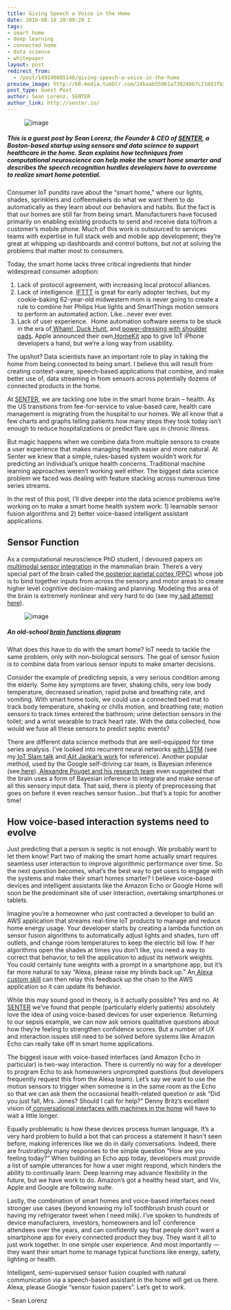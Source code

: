```yaml
---
title: Giving Speech a Voice in the Home
date: 2016-08-18 20:09:29 Z
tags:
- smart home
- deep learning
- connected home
- data science
- whitepaper
layout: post
redirect_from:
  - /post/149140805148/giving-speech-a-voice-in-the-home
preview_image: http://68.media.tumblr.com/24baab55961a73824bb7c218d3fb3d52/tumblr_inline_oc4fofyCUx1ta78fg_540.png
post_type: Guest Post
author: Sean Lorenz, SENTER
author_link: http://senter.io/
---
```


<figure data-orig-width="701" data-orig-height="483" class="tmblr-full"><img src="http://68.media.tumblr.com/24baab55961a73824bb7c218d3fb3d52/tumblr_inline_oc4fofyCUx1ta78fg_540.png" alt="image" data-orig-width="701" data-orig-height="483"/></figure>

##### This is a guest post by Sean Lorenz, the Founder &amp; CEO of <a href="http://senter.io/">SENTER</a>, a Boston-based startup using sensors and data science to support healthcare in the home. Sean explains how techniques from computational neuroscience can help make the smart home smarter and describes the speech recognition hurdles developers have to overcome to realize smart home potential.

<p>Consumer IoT pundits rave about the “smart home,” where our lights, shades, sprinklers and coffeemakers do what we want them to do automatically as they learn about our behaviors and habits. But the fact is that our homes are still far from being smart. Manufacturers have focused primarily on enabling existing products to send and receive data to/from a customer’s mobile phone. Much of this work is outsourced to services teams with expertise in full stack web and mobile app development; they’re great at whipping up dashboards and control buttons, but not at solving the problems that matter most to consumers.</p><p>Today, the smart home lacks three critical ingredients that hinder widespread consumer adoption: </p>

1. Lack of protocol agreement, with increasing local protocol alliances.
2. Lack of intelligence. <a href="https://ifttt.com/">IFTTT</a> is great for early adopter techies, but my cookie-baking 62-year-old midwestern mom is never going to create a rule to combine her Philips Hue lights and SmartThings motion sensors to perform an automated action. Like&hellip;never ever ever.
3. Lack of user experience.  Home automation software seems to be stuck in the era of<a href="https://en.wikipedia.org/wiki/Wham!"> Wham!</a>,<a href="https://en.wikipedia.org/wiki/Duck_Hunt"> Duck Hunt</a>, and<a href="http://www.simplyeighties.com/shoulder-pads.php#.V3wGJJMrKRs"> power-dressing with shoulder pads</a>. Apple announced their own<a href="http://www.apple.com/ios/homekit/"> HomeKit</a> app to give IoT iPhone developers a hand, but we’re a long way from usability.

<p>The upshot? Data scientists have an important role to play in taking the home from being connected to being smart. I believe this will result from creating context-aware, speech-based applications that combine, and make better use of, data streaming in from sensors across potentially dozens of connected products in the home.</p><p>At <a href="http://senter.io/">SENTER</a>, we are tackling one lobe in the smart home brain – health. As the US transitions from fee-for-service to value-based care, health care management is migrating from the hospital to our homes. We all know that a few charts and graphs telling patients how many steps they took today isn’t enough to reduce hospitalizations or predict flare ups in chronic illness.</p><p>But magic happens when we combine data from multiple sensors to create a user experience that makes managing health easier and more natural. At Senter we knew that a simple, rules-based system wouldn’t work for predicting an individual’s unique health concerns. Traditional machine learning approaches weren’t working well either. The biggest data science problem we faced was dealing with feature stacking across numerous time series streams.  </p><p>In the rest of this post, I’ll dive deeper into the data science problems we’re working on to make a smart home health system work: 1) learnable sensor fusion algorithms and 2) better voice-based intelligent assistant applications.</p>

## Sensor Function

<p>As a computational neuroscience PhD student, I devoured papers on<a href="https://en.wikipedia.org/wiki/Multisensory_integration"> multimodal sensor integration</a> in the mammalian brain. There’s a very special part of the brain called the<a href="http://thebrain.mcgill.ca/flash/a/a_06/a_06_cr/a_06_cr_mou/a_06_cr_mou.html"> posterior parietal cortex (PPC)</a> whose job is to bind together inputs from across the sensory and motor areas to create higher level cognitive decision-making and planning. Modeling this area of the brain is extremely nonlinear and very hard to do (see my<a href="http://techlab.bu.edu/members/sean/img/cn740_final_lorenz.pdf"> sad attempt here</a>).</p><figure data-orig-width="559" data-orig-height="513" class="tmblr-full"><img src="http://68.media.tumblr.com/f9a5e09f5117b43fa333afd97ac60423/tumblr_inline_oc4fssKd431ta78fg_540.jpg" alt="image" data-orig-width="559" data-orig-height="513"/></figure>

##### An old-school <a href="http://www.gridgit.com/postpic/2009/04/brain-functions-diagram_23548.jpg">brain functions diagram</a>

<p>What does this have to do with the smart home? IoT needs to tackle the same problem, only with non-biological sensors. The goal of sensor fusion is to combine data from various sensor inputs to make smarter decisions.</p><p>Consider the example of predicting sepsis, a very serious condition among the elderly. Some key symptoms are fever, shaking chills, very low body temperature, decreased urination, rapid pulse and breathing rate, and vomiting. With smart home tools, we could use a connected bed mat to track body temperature, shaking or chills motion, and breathing rate; motion sensors to track times entered the bathroom; urine detection sensors in the toilet; and a wrist wearable to track heart rate. With the data collected, how would we fuse all these sensors to predict septic events?</p><p>There are different data science methods that are well-equipped for time series analysis. I’ve looked into recurrent neural networks <a href="http://colah.github.io/posts/2015-08-Understanding-LSTMs/">with LSTM</a> (see my<a href="http://techlab.bu.edu/members/sean/img/cn740_final_lorenz.pdf"> IoT Slam talk</a> and<a href="http://www.futuretext.com/"> Ajit Jaokar’s work</a> for reference). Another popular method, used by the Google self-driving car team, is Bayesian inference (see<a href="http://www.uio.no/studier/emner/matnat/ibv/BIO4040/h03/undervisningsmateriale/Lectures/lecture10.pdf"> here</a>).<a href="http://www.nature.com/nrn/journal/v3/n9/abs/nrn914.html"> Alexandre Pouget and his research team</a> even suggested that the brain uses a form of Bayesian inference to integrate and make sense of all this sensory input data. That said, there is plenty of preprocessing that goes on before it even reaches sensor fusion…but that’s a topic for another time!</p>

## How voice-based interaction systems need to evolve

<p>Just predicting that a person is septic is not enough. We probably want to let them know! Part two of making the smart home actually smart requires seamless user interaction to improve algorithmic performance over time. So the next question becomes, what’s the best way to get users to engage with the systems and make their smart homes smarter? I believe voice-based devices and intelligent assistants like the Amazon Echo or Google Home will soon be the predominant site of user interaction, overtaking smartphones or tablets.  </p><p>Imagine you’re a homeowner who just contracted a developer to build an AWS application that streams real-time IoT products to manage and reduce home energy usage. Your developer starts by creating a lambda function on sensor fusion algorithms to automatically adjust lights and shades, turn off outlets, and change room temperatures to keep the electric bill low. If her algorithms open the shades at times you don’t like, you need a way to correct that behavior, to tell the application to adjust its network weights. You could certainly tune weights with a prompt in a smartphone app, but it’s far more natural to say “Alexa, please raise my blinds back up.” An<a href="https://developer.amazon.com/public/solutions/alexa/alexa-skills-kit"> Alexa custom skill</a> can then relay this feedback up the chain to the AWS application so it can update its behavior.</p><p>While this may sound good in theory, is it actually possible? Yes and no. At<a href="http://senter.io"> SENTER</a> we’ve found that people (particularly elderly patients) absolutely love the idea of using voice-based devices for user experience. Returning to our sepsis example, we can now ask seniors qualitative questions about how they’re feeling to strengthen confidence scores. But a number of UX and interaction issues still need to be solved before systems like Amazon Echo can really take off in smart home applications.</p><p>The biggest issue with voice-based interfaces (and Amazon Echo in particular) is two-way interaction. There is currently no way for a developer to program Echo to ask homeowners unprompted questions (but developers frequently request this from the Alexa team). Let’s say we want to use the motion sensors to trigger when someone is in the same room as the Echo so that we can ask them the occasional health-related question or ask “Did you just fall, Mrs. Jones? Should I call for help?” Denny Britz’s excellent vision of<a href="http://blog.dennybritz.com/2015/11/17/talking-to-machines-the-rise-of-conversational-interfaces-and-nlp/"> conversational interfaces with machines in the home</a> will have to wait a little longer.</p><p>Equally problematic is how these devices process human language. It’s a very hard problem to build a bot that can process a statement it hasn’t seen before, making inferences like we do in daily conversations. Indeed, there are frustratingly many responses to the simple question “How are you feeling today?” When building an Echo app today, developers must provide a list of sample utterances for how a user might respond, which hinders the ability to continually learn. Deep learning may advance flexibility in the future, but we have work to do. Amazon’s got a healthy head start, and Viv, Apple and Google are following suite.</p><p>Lastly, the combination of smart homes and voice-based interfaces need stronger use cases (beyond knowing my IoT toothbrush brush count or having my refrigerator tweet when I need milk). I’ve spoken to hundreds of device manufacturers, investors, homeowners and IoT conference attendees over the years, and can confidently say that people don’t want a smartphone app for every connected product they buy. They want it all to just work together. In one simple user experience. And most importantly — they want their smart home to manage typical functions like energy, safety, lighting or health.</p><p>Intelligent, semi-supervised sensor fusion coupled with natural communication via a speech-based assistant in the home will get us there. Alexa, please Google “sensor fusion papers”. Let’s get to work.</p><p>- Sean Lorenz</p>
